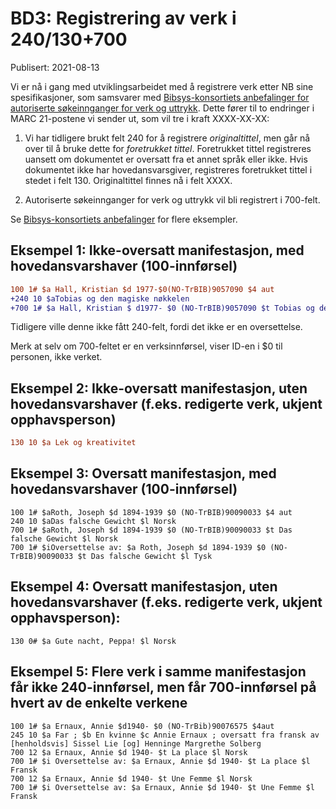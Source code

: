 # BD3: Registrering av verk i 240/130+700

Publisert: 2021-08-13

Vi er nå i gang med utviklingsarbeidet med å registrere verk etter NB sine spesifikasjoner, som samsvarer med [Bibsys-konsortiets anbefalinger for autoriserte søkeinnganger for verk og uttrykk](https://rdakatalogisering.unit.no/autoriserte-sokeinnganger-for-verk-og-uttrykk/). Dette fører til to endringer i MARC 21-postene vi sender ut, som vil tre i kraft XXXX-XX-XX:

1. Vi har tidligere brukt felt 240 for å registrere *originaltittel*, men går nå over til å bruke dette for *foretrukket tittel*. Foretrukket tittel registreres uansett om dokumentet er oversatt fra et annet språk eller ikke. Hvis dokumentet ikke har hovedansvarsgiver, registreres foretrukket tittel i stedet i felt 130. Originaltittel finnes nå i felt XXXX.

2. Autoriserte søkeinnganger for verk og uttrykk vil bli registrert i 700-felt.

Se [Bibsys-konsortiets anbefalinger](https://rdakatalogisering.unit.no/autoriserte-sokeinnganger-for-verk-og-uttrykk/) for flere eksempler.

## Eksempel 1: Ikke-oversatt manifestasjon, med hovedansvarshaver (100-innførsel)

```diff
100 1# $a Hall, Kristian $d 1977-$0(NO-TrBIB)9057090 $4 aut 
+240 10 $aTobias og den magiske nøkkelen
+700 1# $a Hall, Kristian $ d1977- $0 (NO-TrBIB)9057090 $t Tobias og den magiske nøkkelen $l Norsk
```

Tidligere ville denne ikke fått 240-felt, fordi det ikke er en oversettelse.

Merk at selv om 700-feltet er en verksinnførsel, viser ID-en i $0 til personen, ikke verket. 

## Eksempel 2: Ikke-oversatt manifestasjon, uten hovedansvarshaver (f.eks. redigerte verk, ukjent opphavsperson)

```diff
130 10 $a Lek og kreativitet 
```

## Eksempel 3: Oversatt manifestasjon, med hovedansvarshaver (100-innførsel)

```
100 1# $aRoth, Joseph $d 1894-1939 $0 (NO-TrBIB)90090033 $4 aut
240 10 $aDas falsche Gewicht $l Norsk 
700 1# $aRoth, Joseph $d 1894-1939 $0 (NO-TrBIB)90090033 $t Das falsche Gewicht $l Norsk 
700 1# $iOversettelse av: $a Roth, Joseph $d 1894-1939 $0 (NO-TrBIB)90090033 $t Das falsche Gewicht $l Tysk 
```

## Eksempel 4: Oversatt manifestasjon, uten hovedansvarshaver (f.eks. redigerte verk, ukjent opphavsperson):

```
130 0# $a Gute nacht, Peppa! $l Norsk
```

## Eksempel 5: Flere verk i samme manifestasjon får ikke 240-innførsel, men får 700-innførsel på hvert av de enkelte verkene

```
100 1# $a Ernaux, Annie $d1940- $0 (NO-TrBib)90076575 $4aut 
245 10 $a Far ; $b En kvinne $c Annie Ernaux ; oversatt fra fransk av [henholdsvis] Sissel Lie [og] Henninge Margrethe Solberg 
700 12 $a Ernaux, Annie $d 1940- $t La place $l Norsk 
700 1# $i Oversettelse av: $a Ernaux, Annie $d 1940- $t La place $l Fransk 
700 12 $a Ernaux, Annie $d 1940- $t Une Femme $l Norsk 
700 1# $i Oversettelse av: $a Ernaux, Annie $d 1940- $t Une Femme $l Fransk 
```

